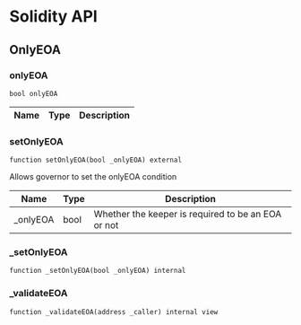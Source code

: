 # Solidity API

## OnlyEOA

### onlyEOA

```solidity
bool onlyEOA
```

| Name | Type | Description |
| ---- | ---- | ----------- |

### setOnlyEOA

```solidity
function setOnlyEOA(bool _onlyEOA) external
```

Allows governor to set the onlyEOA condition

| Name      | Type | Description                                        |
| --------- | ---- | -------------------------------------------------- |
| \_onlyEOA | bool | Whether the keeper is required to be an EOA or not |

### \_setOnlyEOA

```solidity
function _setOnlyEOA(bool _onlyEOA) internal
```

### \_validateEOA

```solidity
function _validateEOA(address _caller) internal view
```
